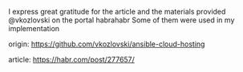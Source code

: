 I express great gratitude for the article and the materials provided @vkozlovski on the portal habrahabr
Some of them were used in my implementation

origin: https://github.com/vkozlovski/ansible-cloud-hosting

article: https://habr.com/post/277657/
